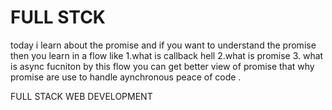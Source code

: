# FULL STCK

today i learn about the promise and if you want to understand the promise then you learn in a flow like 1.what is callback hell 2.what is promise 3.  what is async fucniton 
by this flow you can get better view of promise  that why promise are use to handle aynchronous peace of code .


 FULL STACK WEB DEVELOPMENT
